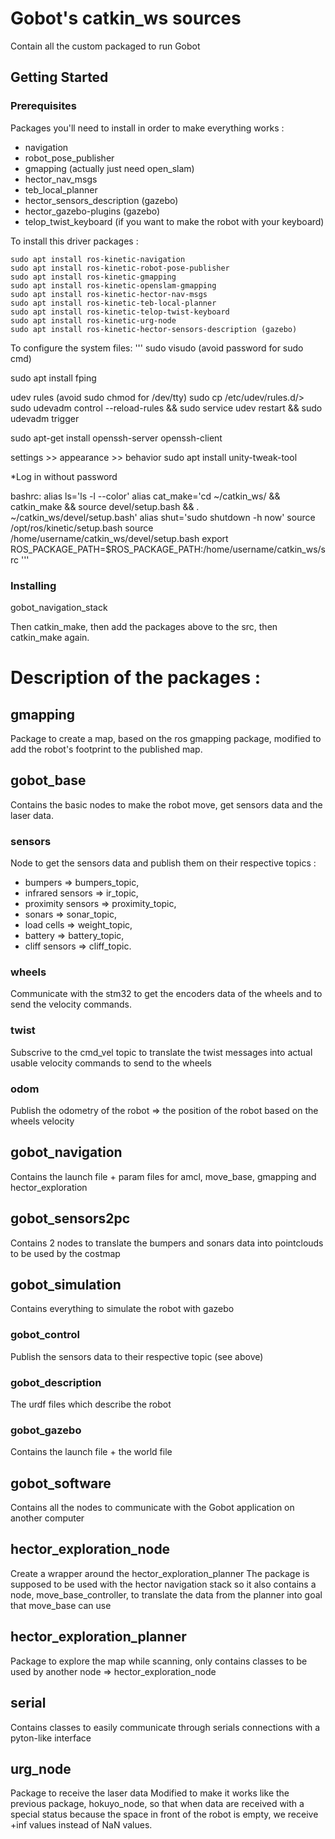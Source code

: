 # Gobot's catkin_ws sources

Contain all the custom packaged to run Gobot

## Getting Started

### Prerequisites

Packages you'll need to install in order to make everything works :
* navigation
* robot_pose_publisher
* gmapping (actually just need open_slam)
* hector_nav_msgs
* teb_local_planner
* hector_sensors_description (gazebo)
* hector_gazebo-plugins (gazebo)
* telop_twist_keyboard (if you want to make the robot with your keyboard)

To install this driver packages : 
```
sudo apt install ros-kinetic-navigation
sudo apt install ros-kinetic-robot-pose-publisher
sudo apt install ros-kinetic-gmapping
sudo apt install ros-kinetic-openslam-gmapping
sudo apt install ros-kinetic-hector-nav-msgs
sudo apt install ros-kinetic-teb-local-planner
sudo apt install ros-kinetic-telop-twist-keyboard
sudo apt install ros-kinetic-urg-node
sudo apt install ros-kinetic-hector-sensors-description (gazebo)
```
To configure the system files:
'''
sudo visudo (avoid password for sudo cmd)

sudo apt install fping

udev rules (avoid sudo chmod for /dev/tty)
sudo cp <rule file> /etc/udev/rules.d/>
sudo udevadm control --reload-rules && sudo service udev restart && sudo udevadm trigger

sudo apt-get install openssh-server openssh-client

settings >> appearance >> behavior
sudo apt install unity-tweak-tool

*Log in without password

bashrc:
alias ls='ls -l --color'
alias cat_make='cd ~/catkin_ws/ && catkin_make && source devel/setup.bash && . ~/catkin_ws/devel/setup.bash'
alias shut='sudo shutdown -h now'
source /opt/ros/kinetic/setup.bash
source /home/username/catkin_ws/devel/setup.bash
export ROS_PACKAGE_PATH=$ROS_PACKAGE_PATH:/home/username/catkin_ws/src
'''

### Installing

gobot_navigation_stack

Then catkin_make, then add the packages above to the src, then catkin_make again.

# Description of the packages :

## gmapping

Package to create a map, based on the ros gmapping package, modified to add the robot's footprint to the published map.

## gobot_base

Contains the basic nodes to make the robot move, get sensors data and the laser data.

### sensors

Node to get the sensors data and publish them on their respective topics :
* bumpers => bumpers_topic,
* infrared sensors => ir_topic,
* proximity sensors => proximity_topic,
* sonars => sonar_topic,
* load cells => weight_topic,
* battery  => battery_topic,
* cliff sensors => cliff_topic.

### wheels

Communicate with the stm32 to get the encoders data of the wheels and to send the velocity commands.

### twist

Subscrive to the cmd_vel topic to translate the twist messages into actual usable velocity commands to send to the wheels

### odom

Publish the odometry of the robot => the position of the robot based on the wheels velocity

## gobot_navigation

Contains the launch file + param files for amcl, move_base, gmapping and hector_exploration

## gobot_sensors2pc

Contains 2 nodes to translate the bumpers and sonars data into pointclouds to be used by the costmap

## gobot_simulation

Contains everything to simulate the robot with gazebo

### gobot_control

Publish the sensors data to their respective topic (see above)

### gobot_description

The urdf files which describe the robot

### gobot_gazebo

Contains the launch file + the world file

## gobot_software

Contains all the nodes to communicate with the Gobot application on another computer

## hector_exploration_node

Create a wrapper around the hector_exploration_planner
The package is supposed to be used with the hector navigation stack so it also contains a node, move_base_controller, to translate the data from the planner into goal that move_base can use

## hector_exploration_planner

Package to explore the map while scanning, only contains classes to be used by another node => hector_exploration_node

## serial

Contains classes to easily communicate through serials connections with a pyton-like interface

## urg_node

Package to receive the laser data
Modified to make it works like the previous package, hokuyo_node, so that when data are received with a special status because the space in front of the robot is empty, we receive +inf values instead of NaN values.
